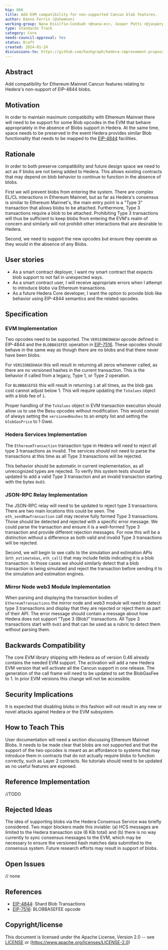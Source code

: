 ```yaml
---
hip: 866
title: Add EVM compatibility for non-supported Cancun blob features.
author: Danno Ferrin (@shemnon)
working-group: Nana Essilfie-Conduah <@nana-ec>, Jasper Potts <@jasperpotts>, Richard Bair <@rbair23>
type: Standards Track
category: Core
needs-council-approval: Yes
status: Draft
created: 2024-01-24
discussions-to: https://github.com/hashgraph/hedera-improvement-proposal/discussions/872
---
```


## Abstract

Add compatibility for Ethereum Mainnet Cancun features relating to Hedera's
non-support of EIP-4844 blobs.

## Motivation

In order to maintain maximum compatibility with Ethereum Mainnet there will need
to be support for some Blob opcodes in the EVM that behave appropriately in the
absence of Blobs support in Hedera. At the same time, space needs to be
preserved in the event Hedera provides similar Blob functionality that needs to
be mapped to the [EIP-4844](https://eips.ethereum.org/EIPS/eip-4844) facilities.

## Rationale

In order to both preserve compatibility and future design space we need to act
as if blobs are not being added to Hedera. This allows existing contracts that
may depend on blob behavior to continue to function in the absence of blobs.

First we will prevent blobs from entering the system. There are complex EL/CL
interactions in Ethereum Mainnet, but as far as Hedera's consensus is similar to
Ethereum Mainnet's, the main entry point is a "Type 3" transaction that allows
blobs to be attached. Furthermore, Type 3 transactions require a blob to be
attached. Prohibiting Type 3 transactions will thus be sufficient to keep blobs
from entering the EVM's realm of concern and similarly will not prohibit other
interactions that are desirable to Hedera.

Second, we need to support the new opcodes but ensure they operate as they would
in the absence of any Blobs.

## User stories

* As a smart contract deployer, I want my smart contract that expects blob
  support to not fail in unexpected ways.
* As a smart contract user, I will receive appropriate errors when I attempt to
  introduce blobs via Ethereum transactions.
* As a future Hedera Core developer, I want the option to provide blob like
  behavior using EIP-4844 semantics and the related opcodes.

## Specification

### EVM Implementation

Two opcodes need to be supported. The `VERSIONEDHASH` opcode defined
in EIP-4844 and the `BLOBBASEFEE`
operation in [EIP-7516](https://eips.ethereum.org/EIPS/eip-7516). These opcodes
should behave in the same way as though there are no blobs and that there never
have been blobs.

For `VERSIONEDHASH` this will result in returning all zeros whenever called, as
there are no versioned hashes in the current transaction. This is the behavior
if called from a legacy, Type 1, or Type 2 operation.

For `BLOBBASEFEE` this will result in returning `1` at all times, as the blob
gas cost cannot adjust below 1. This will require updating the `TxValues` object
with a blob fee of `1`.

Proper handling of the `TxValues` object in EVM transaction execution should
allow us to use the Besu opcodes without modification. This would consist of
always setting the `versionedHashes` to an empty list and setting
the `blobGasPrice` to 1 Gwei.

### Hedera Services Implementation

The `EthereumTransaction` transaction type in Hedera will need to reject all
type 3 transactions as invalid. The services should not need to parse the
transactions at this time as all Type 3 transactions will be rejected.

This behavior should be automatic in current implementation, as all unrecognized
types are rejected. To verify this system tests should be updated to add a valid
Type 3 transaction and an invalid transaction starting with the bytes `0x03`.

### JSON-RPC Relay Implementation

The JSON-RPC relay will need to be updated to reject type 3 transactions. There
are two main locations this could be seen. The `eth_sendRawTransaction` call may
receive fully formed Type 3 transactions. Those should be detected and rejected
with a specific error message. We could parse the transaction and ensure it is a
well-formed Type 3 transaction and provide different rejection messages. For now
this will be a distinction without a difference as both valid and invalid Type 3
transactions will be rejected.

Second, we will begin to see calls to the simulation and estimation
APIs (`eth_estimateGas`, `eth_call`) that may include fields indicating it is a
blob transaction. In those cases we should similarly detect that a blob
transaction is being simulated and reject the transaction before sending it to
the simulation and estimation engines.

### Mirror Node web3 Module Implementation

When parsing and displaying the transaction bodies of `EthereumTransactions` the
mirror node and web3 module will need to detect type 3 transactions and display
that they are rejected or reject them as part of their API. The error message
should contain a message about how Hedera does not support "Type 3 (Blob)"
transactions. All Type 3 transactions start with `0x03` and that can be used as
a rubric to detect them without parsing them.

## Backwards Compatibility

The core EVM library shipping with Hedera as of version 0.46 already contains
the needed EVM support. The activation will add a new Hedera EVM version that
will activate all the Cancun support in one release. The generation of the call
frame will need to be updated to set the BlobGasFee to 1. In prior EVM versions
this change will not be accessible.

## Security Implications

It is expected that disabling blobs in this fashion will not result in any new
or novel attacks against Hedera or the EVM subsystem.

## How to Teach This

User documentation will need a section discussing Ethereum Mainnet Blobs. It
needs to be made clear that blobs are not supported and that the support of the
two opcodes is meant as an affordance to systems that may introduce them in
contracts that do not actually require blobs to function correctly, such as
Layer 2 contracts. No tutorials should need to be updated as no useful features
are exposed.

## Reference Implementation

//TODO

## Rejected Ideas

The idea of supporting blobs via the Hedera Consensus Service was briefly
considered. Two major blockers made this inviable: (a) HCS messages are limited
to the Hedera transaction size (6 Kib total) and (b) there is no way currently
to sync consensus messages to the EVM, which may be necessary to ensure the
versioned hash matches data submitted to the consensus system. Future research
efforts may result in support of blobs.

## Open Issues

// none

## References

* [EIP-4844](https://eips.ethereum.org/EIPS/eip-4844): Shard Blob Transactions
* [EIP-7516](https://eips.ethereum.org/EIPS/eip-7516): BLOBBASEFEE opcode

## Copyright/license

This document is licensed under the Apache License, Version 2.0 --
see [LICENSE](../LICENSE) or (https://www.apache.org/licenses/LICENSE-2.0)
